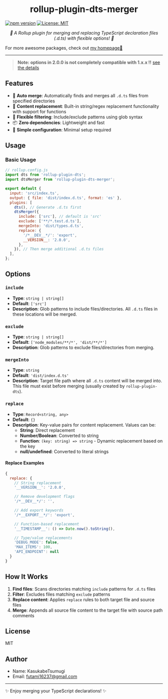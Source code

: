 <h1 align="center">rollup-plugin-dts-merger</h1>

[![npm version](https://img.shields.io/npm/v/rollup-plugin-dts-merger.svg)](https://www.npmjs.com/package/rollup-plugin-dts-merger)
[![License: MIT](https://img.shields.io/badge/License-MIT-yellow.svg)](https://opensource.org/licenses/MIT)

<p align="center">
  <em>🦄 A Rollup plugin for merging and replacing TypeScript declaration files (.d.ts) with flexible options! 🦄</em>
</p>

For more awesome packages, check out [my homepage💛](https://baendlorel.github.io/?repoType=npm)

---

> **Note: options in 2.0.0 is not completely compatible with 1.x.x !!** [see the details](#user-content-options)

## Features

- 🚀 **Auto merge**: Automatically finds and merges all `.d.ts` files from specified directories
- 🔄 **Content replacement**: Built-in string/regex replacement functionality with support for functions
- 🎯 **Flexible filtering**: Include/exclude patterns using glob syntax
- 📦 **Zero dependencies**: Lightweight and fast
- 🔧 **Simple configuration**: Minimal setup required

## Usage

### Basic Usage

```js
// rollup.config.js
import dts from 'rollup-plugin-dts';
import dtsMerger from 'rollup-plugin-dts-merger';

export default {
  input: 'src/index.ts',
  output: { file: 'dist/index.d.ts', format: 'es' },
  plugins: [
    dts(), // Generate .d.ts first
    dtsMerger({
      include: ['src'], // default is 'src'
      exclude: ['**/*.test.d.ts'],
      mergeInto: 'dist/types.d.ts',
      replace: {
        '/*__DEV__*/': 'export',
        __VERSION__: '2.0.0',
      },
    }), // Then merge additional .d.ts files
  ],
};
```

## Options

<a id="user-content-options"></a>

### `include`

- **Type**: `string | string[]`
- **Default**: `['src']`
- **Description**: Glob patterns to include files/directories. All `.d.ts` files in these locations will be merged.

### `exclude`

- **Type**: `string | string[]`
- **Default**: `['node_modules/**/*', 'dist/**/*']`
- **Description**: Glob patterns to exclude files/directories from merging.

### `mergeInto`

- **Type**: `string`
- **Default**: `'dist/index.d.ts'`
- **Description**: Target file path where all `.d.ts` content will be merged into. This file must exist before merging (usually created by `rollup-plugin-dts`).

### `replace`

- **Type**: `Record<string, any>`
- **Default**: `{}`
- **Description**: Key-value pairs for content replacement. Values can be:
  - **String**: Direct replacement
  - **Number/Boolean**: Converted to string
  - **Function**: `(key: string) => string` - Dynamic replacement based on the key
  - **null/undefined**: Converted to literal strings

#### Replace Examples

```js
{
  replace: {
    // String replacement
    '__VERSION__': '2.0.0',

    // Remove development flags
    '/*__DEV__*/': '',

    // Add export keywords
    '/*__EXPORT__*/': 'export',

    // Function-based replacement
    '__TIMESTAMP__': () => Date.now().toString(),

    // Type/value replacements
    'DEBUG_MODE': false,
    'MAX_ITEMS': 100,
    'API_ENDPOINT': null
  }
}
```

## How It Works

1. **Find files**: Scans directories matching `include` patterns for `.d.ts` files
2. **Filter**: Excludes files matching `exclude` patterns
3. **Replace content**: Applies `replace` rules to both target file and source files
4. **Merge**: Appends all source file content to the target file with source path comments

## License

MIT

## Author

- Name: KasukabeTsumugi
- Email: futami16237@gmail.com

---

✨ Enjoy merging your TypeScript declarations! ✨
